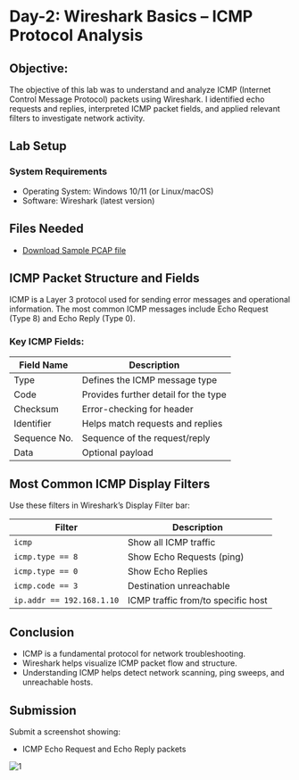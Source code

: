 # Day-2: Wireshark Basics – ICMP Protocol Analysis
## Objective:
The objective of this lab was to understand and analyze ICMP (Internet Control Message Protocol) packets using Wireshark. I identified echo requests and replies, interpreted ICMP packet fields, and applied relevant filters to investigate network activity.

## Lab Setup
### System Requirements
- Operating System: Windows 10/11 (or Linux/macOS)
- Software: Wireshark (latest version)

## Files Needed
- [Download Sample PCAP file](https://github.com/KarthikSArkasali/30-Days-SOC-Challenge/blob/main/Files/Protocol_Analysis_pcap.pcapng)

## ICMP Packet Structure and Fields
ICMP is a Layer 3 protocol used for sending error messages and operational information. The most common ICMP messages include Echo Request (Type 8) and Echo Reply (Type 0).

### Key ICMP Fields:
|Field Name|	Description|
|------|----------------------|
|Type	|Defines the ICMP message type|
|Code	|Provides further detail for the type|
|Checksum	|Error-checking for header|
|Identifier|	Helps match requests and replies|
|Sequence No.	|Sequence of the request/reply|
|Data	|Optional payload|

## Most Common ICMP Display Filters
Use these filters in Wireshark’s Display Filter bar:

|Filter|	Description|
|------|----------------------|
|`icmp`	|Show all ICMP traffic|
|`icmp.type == 8`	|Show Echo Requests (ping)|
|`icmp.type == 0`	|Show Echo Replies|
|`icmp.code == 3`	|Destination unreachable|
|`ip.addr == 192.168.1.10`	|ICMP traffic from/to specific host|

## Conclusion
- ICMP is a fundamental protocol for network troubleshooting.
- Wireshark helps visualize ICMP packet flow and structure.
- Understanding ICMP helps detect network scanning, ping sweeps, and unreachable hosts.
## Submission
Submit a screenshot showing:

- ICMP Echo Request and Echo Reply packets

![1  ](https://github.com/user-attachments/assets/c2fd34b3-a4ef-4fc0-9943-e75964109000)















